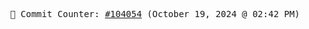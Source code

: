 <p align="center">
    <samp>
        📮 Commit Counter: <a href="https://github.com/Javascript-void0/Javascript-void0/commits/main">#104054</a> (October 19, 2024 @ 02:42 PM)
    </samp>
</p>